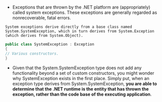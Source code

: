 - Exceptions that are thrown by the .NET platform are (appropriately) called system exceptions. These exceptions are generally regarded as nonrecoverable, fatal errors. 
```ad-important
System exceptions derive directly from a base class named System.SystemException, which in turn derives from System.Exception (which derives from System.Object).
```

```csharp
public class SystemException : Exception  
{  
// Various constructors.  
}
```

- Given that the System.SystemException type does not add any functionality beyond a set of custom constructors, you might wonder why SystemException exists in the first place. Simply put, when an exception type derives from System.SystemException, **you are able to determine that the .NET runtime is the entity that has thrown the exception, rather than the code base of the executing application**.